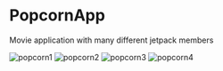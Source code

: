 # PopcornApp
 Movie application with many different jetpack members
 
![popcorn1](https://user-images.githubusercontent.com/9730563/157147449-77e1033c-765e-4f02-9a5c-3cd2b380ecdf.jpg)
![popcorn2](https://user-images.githubusercontent.com/9730563/157147453-8dedced0-38ba-447d-a932-be9032239c8d.jpg)
![popcorn3](https://user-images.githubusercontent.com/9730563/157147455-39cfd4fd-34b5-47e0-84d3-b0809d2da58d.jpg)
![popcorn4](https://user-images.githubusercontent.com/9730563/157147456-759cf53e-4bde-41a3-973d-716f91e12687.jpg)
